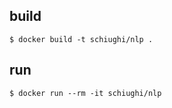 ## build
```
$ docker build -t schiughi/nlp .
```

## run
```
$ docker run --rm -it schiughi/nlp
```
